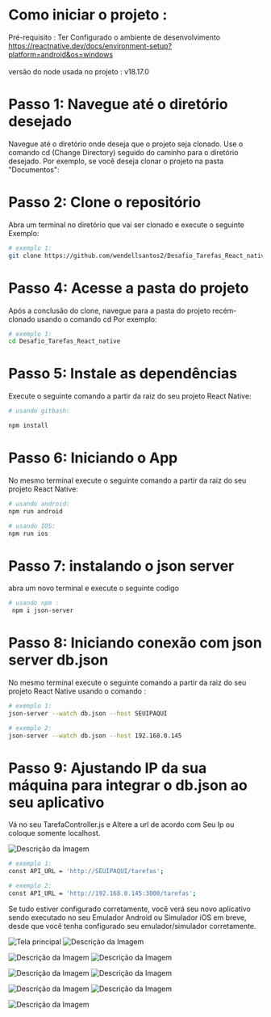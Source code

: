 # Como iniciar o projeto :
Pré-requisito : Ter Configurado o ambiente de desenvolvimento https://reactnative.dev/docs/environment-setup?platform=android&os=windows
</br>
</br>
versão do node usada no projeto : v18.17.0
# Passo 1: Navegue até o diretório desejado

Navegue até o diretório onde deseja que o projeto seja clonado. Use o comando cd (Change Directory) seguido do caminho para o diretório desejado. Por exemplo, se você deseja clonar o projeto na pasta "Documentos":

# Passo 2: Clone o repositório
 
Abra um terminal no diretório que vai ser clonado e execute o seguinte Exemplo:
```bash
# exemplo 1:
git clone https://github.com/wendellsantos2/Desafio_Tarefas_React_native.git
```
# Passo 4: Acesse a pasta do projeto
Após a conclusão do clone, navegue para a pasta do projeto recém-clonado usando o comando cd Por exemplo:
```bash
# exemplo 1:
cd Desafio_Tarefas_React_native
```
# Passo 5: Instale as dependências
Execute o seguinte comando a partir da raiz do seu projeto React Native:

```bash 
# usando gitbash:

npm install 
```
# Passo 6: Iniciando o App
No mesmo terminal execute o seguinte comando a partir da raiz do seu projeto React Native:

```bash
# usando android:
npm run android

# usando IOS:
npm run ios
 ```

# Passo 7: instalando o json server
abra um novo terminal e execute o seguinte codigo
```bash
# usando npm :
 npm i json-server
 ```
# Passo 8: Iniciando conexão com json server db.json

No mesmo terminal execute o seguinte comando a partir da raiz do seu projeto React Native usando o comando :

```bash
# exemplo 1:
json-server --watch db.json --host SEUIPAQUI

# exemplo 2:
json-server --watch db.json --host 192.168.0.145  
 ```


 # Passo 9: Ajustando IP da sua máquina para integrar o db.json ao seu aplicativo 


Vá no seu TarefaController.js e Altere a url de acordo com Seu Ip ou coloque somente localhost.

  ![Descrição da Imagem](imagens_projeto/10.png)


  ```bash
# exemplo 1:
const API_URL = 'http://SEUIPAQUI/tarefas';

# exemplo 2:
const API_URL = 'http://192.168.0.145:3000/tarefas';

 ```

Se tudo estiver configurado corretamente, você verá seu novo aplicativo sendo executado no seu Emulador Android ou Simulador iOS em breve, desde que você tenha configurado seu emulador/simulador corretamente.


![Tela principal](imagens_projeto/1.png)
![Descrição da Imagem](imagens_projeto/2.png)

 
![Descrição da Imagem](imagens_projeto/3.png)
![Descrição da Imagem](imagens_projeto/4.png)
 
 

![Descrição da Imagem](imagens_projeto/5.png)
![Descrição da Imagem](imagens_projeto/6.png)

![Descrição da Imagem](imagens_projeto/7.png)
![Descrição da Imagem](imagens_projeto/8.png)

![Descrição da Imagem](imagens_projeto/9.png)

